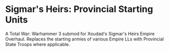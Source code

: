# Sigmar's Heirs: Provincial Starting Units
 A Total War: Warhammer 3 submod for Xoudad's Sigmar's Heirs Empire Overhaul. Replaces the starting armies of various Empire LLs with Provincial State Troops where applicable.
